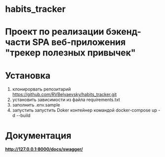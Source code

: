 # habits_tracker
# Проект по реализации бэкенд-части SPA веб-приложения "трекер полезных привычек"
# Установка 
1. клонирорвать репозитарий https://github.com/RVBelyaevsky/habits_tracker.git
2. установить зависимости из файла requirements.txt
3. заполнить .env.sample
4. запустить запустить Doker контейнер командой docker-compose up -d --build

# Документация
**http://127.0.0.1:8000/docs/swagger/**